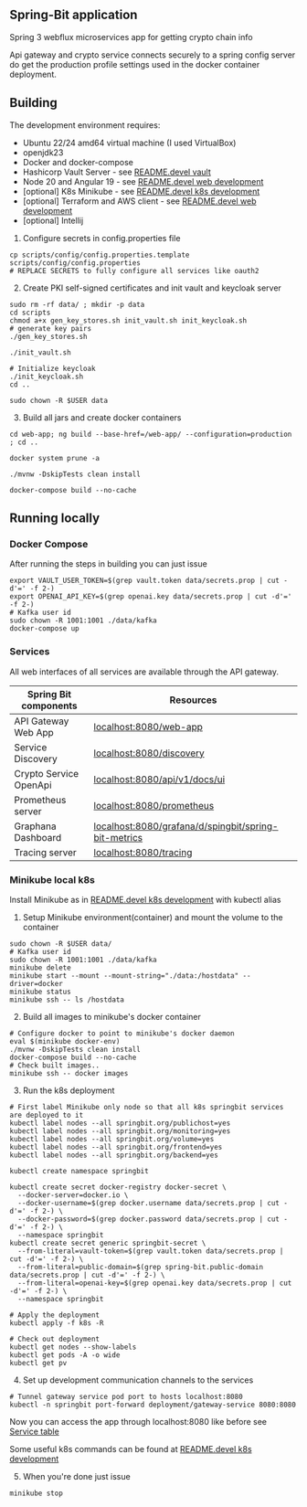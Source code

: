 ## Spring-Bit application

Spring 3 webflux microservices app for getting crypto chain info

Api gateway and crypto service connects securely to a spring config server do get the production profile settings used in the docker container deployment.


## Building

The development environment requires:

- Ubuntu 22/24 amd64 virtual machine (I used VirtualBox)
- openjdk23
- Docker and docker-compose
- Hashicorp Vault Server - see [README.devel vault](README.devel.md#vault-install)
- Node 20 and Angular 19 - see [README.devel web development](README.devel.md#web-development)
- [optional] K8s Minikube - see [README.devel k8s development](README.devel.md#kubernetes-development)
- [optional] Terraform and AWS client - see [README.devel web development](README.devel.md#terraform-aws-deployment)
- [optional] Intellij

1. Configure secrets in config.properties file
```shell
cp scripts/config/config.properties.template scripts/config/config.properties
# REPLACE SECRETS to fully configure all services like oauth2
```

2. Create PKI self-signed certificates and init vault and keycloak server
```shell
sudo rm -rf data/ ; mkdir -p data
cd scripts
chmod a+x gen_key_stores.sh init_vault.sh init_keycloak.sh
# generate key pairs
./gen_key_stores.sh

./init_vault.sh

# Initialize keycloak
./init_keycloak.sh
cd ..

sudo chown -R $USER data
```

3. Build all jars and create docker containers

```shell
cd web-app; ng build --base-href=/web-app/ --configuration=production ; cd ..

docker system prune -a

./mvnw -DskipTests clean install

docker-compose build --no-cache
```

## Running locally

### Docker Compose

After running the steps in building you can just issue

```shell
export VAULT_USER_TOKEN=$(grep vault.token data/secrets.prop | cut -d'=' -f 2-)
export OPENAI_API_KEY=$(grep openai.key data/secrets.prop | cut -d'=' -f 2-)
# Kafka user id
sudo chown -R 1001:1001 ./data/kafka
docker-compose up
```

### Services

All web interfaces of all services are available through the API gateway.


| Spring Bit components  | Resources                                                                                                           |
|------------------------|---------------------------------------------------------------------------------------------------------------------|
| API Gateway Web App    | [localhost:8080/web-app](http://localhost:8080/web-app)                                                             |
| Service Discovery      | [localhost:8080/discovery](http://localhost:8080/discovery)                                                         |
| Crypto Service OpenApi | [localhost:8080/api/v1/docs/ui](http://localhost:8080/api/v1/docs/ui)                                               |
| Prometheus server      | [localhost:8080/prometheus](http://localhost:8080/prometheus)                                                       |
| Graphana Dashboard     | [localhost:8080/grafana/d/spingbit/spring-bit-metrics](http://localhost:8080/grafana/d/spingbit/spring-bit-metrics) |
| Tracing server         | [localhost:8080/tracing](http://localhost:8080/tracing)                                                             |

### Minikube local k8s

Install Minikube as in [README.devel k8s development](README.devel.md#kubernetes-development) with kubectl alias

1. Setup Minikube environment(container) and mount the volume to the container
```shell
sudo chown -R $USER data/
# Kafka user id
sudo chown -R 1001:1001 ./data/kafka
minikube delete
minikube start --mount --mount-string="./data:/hostdata" --driver=docker
minikube status
minikube ssh -- ls /hostdata
```
2. Build all images to minikube's docker container
```shell
# Configure docker to point to minikube's docker daemon
eval $(minikube docker-env)
./mvnw -DskipTests clean install
docker-compose build --no-cache
# Check built images..
minikube ssh -- docker images
```

3. Run the k8s deployment
```shell
# First label Minikube only node so that all k8s springbit services are deployed to it
kubectl label nodes --all springbit.org/publichost=yes
kubectl label nodes --all springbit.org/monitoring=yes
kubectl label nodes --all springbit.org/volume=yes
kubectl label nodes --all springbit.org/frontend=yes
kubectl label nodes --all springbit.org/backend=yes

kubectl create namespace springbit

kubectl create secret docker-registry docker-secret \
  --docker-server=docker.io \
  --docker-username=$(grep docker.username data/secrets.prop | cut -d'=' -f 2-) \
  --docker-password=$(grep docker.password data/secrets.prop | cut -d'=' -f 2-) \
  --namespace springbit
kubectl create secret generic springbit-secret \
  --from-literal=vault-token=$(grep vault.token data/secrets.prop | cut -d'=' -f 2-) \
  --from-literal=public-domain=$(grep spring-bit.public-domain data/secrets.prop | cut -d'=' -f 2-) \
  --from-literal=openai-key=$(grep openai.key data/secrets.prop | cut -d'=' -f 2-) \
  --namespace springbit

# Apply the deployment
kubectl apply -f k8s -R 

# Check out deployment
kubectl get nodes --show-labels
kubectl get pods -A -o wide
kubectl get pv
```

4. Set up development communication channels to the services
```shell
# Tunnel gateway service pod port to hosts localhost:8080
kubectl -n springbit port-forward deployment/gateway-service 8080:8080
```
Now you can access the app through localhost:8080 like before see [Service table](#Services)

Some useful k8s commands can be found at [README.devel k8s development](README.devel.md#kubernetes-development)

5. When you're done just issue
```shell
minikube stop
```

